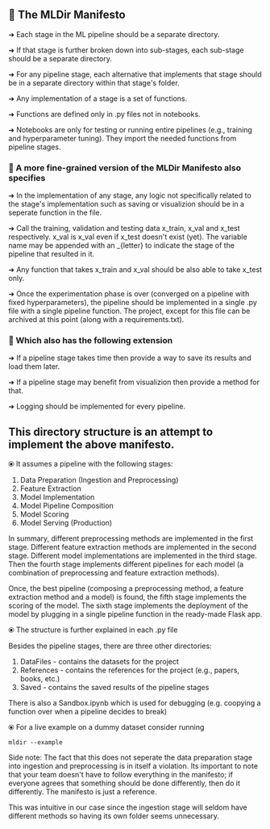 ## 📜 The MLDir Manifesto
➜ Each stage in the ML pipeline should be a separate directory.

➜ If that stage is further broken down into sub-stages, each sub-stage should be a separate directory.

➜ For any pipeline stage, each alternative that implements that stage should be in a separate directory within that stage's folder.

➜ Any implementation of a stage is a set of functions.

➜ Functions are defined only in .py files not in notebooks.

➜ Notebooks are only for testing or running entire pipelines (e.g., training and hyperparameter tuning). They import the needed functions from pipeline stages.



### 📜 A more fine-grained version of the MLDir Manifesto also specifies

➜ In the implementation of any stage, any logic not specifically related to the stage's implementation such as saving or visualizion should be in a seperate function in the file.

➜ Call the training, validation and testing data x_train, x_val and x_test respectively. x_val is x_val even if x_test doesn't exist (yet). The variable name may be appended with an _{letter} to indicate the stage of the pipeline that resulted in it.

➜ Any function that takes x_train and x_val should be also able to take x_test only.

➜ Once the experimentation phase is over (converged on a pipeline with fixed hyperparameters), the pipeline should be implemented in a single .py file with a single pipeline function. The project, except for this file can be archived at this point (along with a requirements.txt).

### 📜 Which also has the following extension

➜ If a pipeline stage takes time then provide a way to save its results and load them later.

➜ If a pipeline stage may benefit from visualizion then provide a method for that.

➜ Logging should be implemented for every pipeline.


## This directory structure is an attempt to implement the above manifesto.

⦿ It assumes a pipeline with the following stages:

1. Data Preparation (Ingestion and Preprocessing)           
2. Feature Extraction
3. Model Implementation
4. Model Pipeline Composition
5. Model Scoring
6. Model Serving (Production)

In summary, different preprocessing methods are implemented in the first stage. Different feature extraction methods are implemented in the second stage. Different model implementations are implemented in the third stage. Then the fourth stage implements different pipelines for each model (a combination of preprocessing and feature extraction methods).

Once, the best pipeline (composing a preprocessing method, a feature extraction method and a model) is found, the fifth stage implements the scoring of the model. The sixth stage implements the deployment of the model by plugging in a single pipeline function in the ready-made Flask app.

⦿ The structure is further explained in each .py file

Besides the pipeline stages, there are three other directories:
1. DataFiles - contains the datasets for the project
2. References - contains the references for the project (e.g., papers, books, etc.)
3. Saved - contains the saved results of the pipeline stages

There is also a Sandbox.ipynb which is used for debugging (e.g. coopying a function over when a pipeline decides to break)

⦿ For a live example on a dummy dataset consider running
```
mldir --example
```

Side note: The fact that this does not seperate the data preparation stage into ingestion and preprocessing is in itself a violation. Its important to note that your team doesn't have to follow everything in the manifesto; if everyone agrees that something should be done differently, then do it differently. The manifesto is just a reference.

This was intuitive in our case since the ingestion stage will seldom have different methods so having its own folder seems unnecessary. 